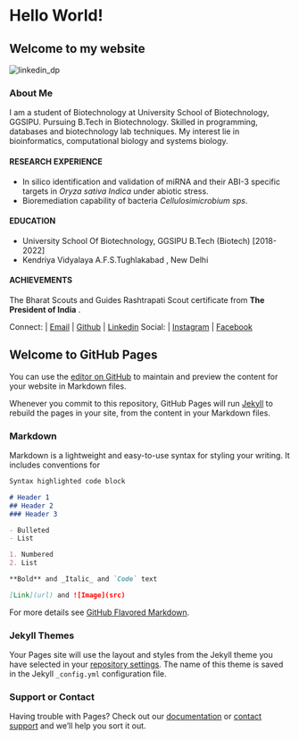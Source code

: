 # Hello World!
## Welcome to my website
![linkedin_dp](https://user-images.githubusercontent.com/67918522/104702652-51fb2580-573c-11eb-92a6-13598cd29d12.png)

### About Me
I am a student of Biotechnology at University School of Biotechnology, GGSIPU.
Pursuing B.Tech in Biotechnology. Skilled in programming, databases and biotechnology lab techniques.
My interest lie in bioinformatics, computational biology and systems  biology.

#### RESEARCH EXPERIENCE
  - In silico identification and validation of miRNA and their ABI-3 specific targets in *Oryza sativa Indica* under abiotic stress.
  - Bioremediation capability of bacteria *Cellulosimicrobium sps*.
  
#### EDUCATION
  - University School Of Biotechnology, GGSIPU 
      B.Tech (Biotech) [2018-2022] 
  - Kendriya Vidyalaya A.F.S.Tughlakabad , New Delhi
    
#### ACHIEVEMENTS
The Bharat Scouts and Guides Rashtrapati Scout certificate from **The President of India** .

Connect: | [Email](chandanshringi@gmail.com) | [Github](https://github.com/Chandan-Shringi) | [Linkedin](https://linkedin.com/in/c-shringi) 
Social: | [Instagram](https://instagram.com/chandan_shringi?igshid=83zjw5usx0yd) | [Facebook](http://facebook.com/chandan.shringi.7)

## Welcome to GitHub Pages

You can use the [editor on GitHub](https://github.com/Chandan-Shringi/chandan-shringi.github.io/edit/main/index.md) to maintain and preview the content for your website in Markdown files.

Whenever you commit to this repository, GitHub Pages will run [Jekyll](https://jekyllrb.com/) to rebuild the pages in your site, from the content in your Markdown files.

### Markdown

Markdown is a lightweight and easy-to-use syntax for styling your writing. It includes conventions for

```markdown
Syntax highlighted code block

# Header 1
## Header 2
### Header 3

- Bulleted
- List

1. Numbered
2. List

**Bold** and _Italic_ and `Code` text

[Link](url) and ![Image](src)
```

For more details see [GitHub Flavored Markdown](https://guides.github.com/features/mastering-markdown/).

### Jekyll Themes

Your Pages site will use the layout and styles from the Jekyll theme you have selected in your [repository settings](https://github.com/Chandan-Shringi/chandan-shringi.github.io/settings). The name of this theme is saved in the Jekyll `_config.yml` configuration file.

### Support or Contact

Having trouble with Pages? Check out our [documentation](https://docs.github.com/categories/github-pages-basics/) or [contact support](https://github.com/contact) and we’ll help you sort it out.
